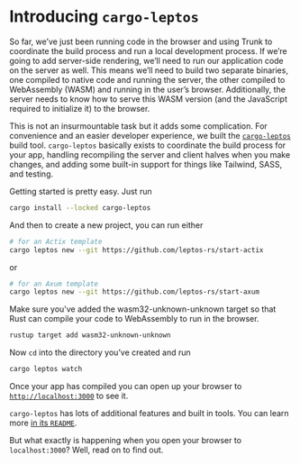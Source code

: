 # Introducing `cargo-leptos`

So far, we’ve just been running code in the browser and using Trunk to coordinate the build process and run a local development process. If we’re going to add server-side rendering, we’ll need to run our application code on the server as well. This means we’ll need to build two separate binaries, one compiled to native code and running the server, the other compiled to WebAssembly (WASM) and running in the user’s browser. Additionally, the server needs to know how to serve this WASM version (and the JavaScript required to initialize it) to the browser.

This is not an insurmountable task but it adds some complication. For convenience and an easier developer experience, we built the [`cargo-leptos`](https://github.com/leptos-rs/cargo-leptos) build tool. `cargo-leptos` basically exists to coordinate the build process for your app, handling recompiling the server and client halves when you make changes, and adding some built-in support for things like Tailwind, SASS, and testing.

Getting started is pretty easy. Just run

```bash
cargo install --locked cargo-leptos
```

And then to create a new project, you can run either

```bash
# for an Actix template
cargo leptos new --git https://github.com/leptos-rs/start-actix
```

or

```bash
# for an Axum template
cargo leptos new --git https://github.com/leptos-rs/start-axum
```

Make sure you've added the wasm32-unknown-unknown target so that Rust can compile your code to WebAssembly to run in the browser.
```bash
rustup target add wasm32-unknown-unknown
```

Now `cd` into the directory you’ve created and run

```bash
cargo leptos watch
```

Once your app has compiled you can open up your browser to [`http://localhost:3000`](http://localhost:3000) to see it.

`cargo-leptos` has lots of additional features and built in tools. You can learn more [in its `README`](https://github.com/leptos-rs/cargo-leptos/blob/main/README.md).

But what exactly is happening when you open your browser to `localhost:3000`? Well, read on to find out.
